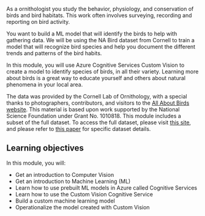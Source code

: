 As a ornithologist you study the behavior, physiology, and conservation of birds and bird habitats. This work often involves surveying, recording and reporting on bird activity.

You want to build a ML model that will identify the birds to help with gathering data. We will be using the NA Bird dataset from Cornell to train a model that will recognize bird species and help you document the different trends and patterns of the bird habits.

In this module, you will use Azure Cognitive Services Custom Vision to create a model to identify species of birds, in all their variety. Learning more about birds is a great way to educate yourself and others about natural phenomena in your local area.

The data was provided by the Cornell Lab of Ornithology, with a special thanks to photographers, contributors, and visitors to the [All About Birds website](https://www.allaboutbirds.org/news/). This material is based upon work supported by the National Science Foundation under Grant No. 1010818. This module includes a subset of the full dataset. To access the full dataset, please visit [this site](https://dl.allaboutbirds.org/nabirds), and please refer to [this paper](https://www.cv-foundation.org/openaccess/content_cvpr_2015/papers/Horn_Building_a_Bird_2015_CVPR_paper.pdf) for specific dataset details.

## Learning objectives

In this module, you will:

- Get an introduction to Computer Vision
- Get an introduction to Machine Learning (ML)
- Learn how to use prebuilt ML models in Azure called Cognitive Services
- Learn how to use the Custom Vision Cognitive Service
- Build a custom machine learning model
- Operationalize the model created with Custom Vision
